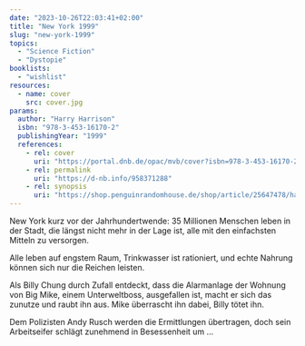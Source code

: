 ```yaml
---
date: "2023-10-26T22:03:41+02:00"
title: "New York 1999"
slug: "new-york-1999"
topics:
  - "Science Fiction"
  - "Dystopie"
booklists:
  - "wishlist"
resources:
  - name: cover
    src: cover.jpg
params:
  author: "Harry Harrison"
  isbn: "978-3-453-16170-2"
  publishingYear: "1999"
  references:
    - rel: cover
      uri: "https://portal.dnb.de/opac/mvb/cover?isbn=978-3-453-16170-2"
    - rel: permalink
      uri: "https://d-nb.info/958371288"
    - rel: synopsis
      uri: "https://shop.penguinrandomhouse.de/shop/article/25647478/harry_harrison_new_york_1999.html"
---
```

New York kurz vor der Jahrhundertwende: 35 Millionen Menschen leben in der
Stadt, die längst nicht mehr in der Lage ist, alle mit den einfachsten Mitteln
zu versorgen.

Alle leben auf engstem Raum, Trinkwasser ist rationiert, und echte Nahrung
können sich nur die Reichen leisten.

Als Billy Chung durch Zufall entdeckt, dass die Alarmanlage der Wohnung von Big
Mike, einem Unterweltboss, ausgefallen ist, macht er sich das zunutze und raubt
ihn aus. Mike überrascht ihn dabei, Billy tötet ihn.

Dem Polizisten Andy Rusch werden die Ermittlungen übertragen, doch sein
Arbeitseifer schlägt zunehmend in Besessenheit um ...